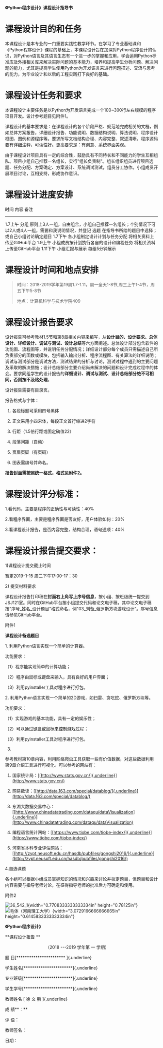 **《Python程序设计》课程设计指导书**

课程设计目的和任务
==================

本课程设计是本专业的一门重要实践性教学环节。在学习了专业基础课和《Python程序设计》课程的基础上，本课程设计旨在加深对Python程序设计的认识，对Python语言及其语言生态有一个进一步的掌握和应用，学会运用Python标准库及外接相关库来解决实际问题的基本能力，培养和提高学生分析问题、解决问题的能力，尤其是提高学生使用Python为开发语言来进行问题描述、交流与思考的能力，为毕业设计和以后的工程实践打下良好的基础。

课程设计任务和要求
==================

本课程设计主要任务是以Python为开发语言完成一个100\~300行左右规模的程序项目开发。设计参考题目见附件1。

课程设计的基本要求是：在课程设计的各个阶段严格、规范地完成相关的文档，例如总体方案报告，详细设计报告、功能说明、数据结构说明、算法说明、程序设计框图、图例和源程序等。要求所写文档结构合理、内容完整、叙述清晰。程序源码要有详细注释，可读性好。更高要求是：有创意、系统界面美观。

由于课程设计项目具有一定的综合性，鼓励具有不同特长和不同能力的学生互相组队。项目小组自己推荐一名组长，实行"组长负责制"。组长组织组员进行项目选题、任务分配、方案确定、方案设计、系统调试测试，组员分工协作。小组成员开展项目讨论，互相支持，形成协作意识。

课程设计进度安排
================

  时间       内容                                     备注
  ---------- ---------------------------------------- -----------------------------------------------------------------------------------------------------
  1.7上午    分组                                     原则上3人一组，自由组合，小组自己推荐一名组长；个别情况下可以2人或4人一组，需要和我说明情况，并登记
             选题                                     在指导书所给的题目中选择；或自己小组讨论确定题目
  1.7下午    各小组制定设计计划与任务分配             将相关资料上传至GitHub平台
  1.9上午    小组成员按计划执行各自的设计和编程任务   将相关资料上传至GitHub平台
  1.11下午   小组汇报与展示                           每组5分钟展示

课程设计时间和地点安排
======================

> 时间：2018-2019学年第19周1.7-1.11，周一全天1-8节,周三上午1-4节，周五下午5-8节
>
> 地点：计算机科学与技术学院409

课程设计报告要求
================

设计报告可参考教材1.5节和第8章相关内容来编写，从**设计目的、设计要求、总体设计、详细设计、调试与测试、设计总结**等六方面阐述。总体设计部分包含软件的功能图、流程图等，并说明任务分配情况；详细设计部分每个成员只需描述自己所负责部分的函数或模块，包括输入输出分析、程序流程图、有关算法的详细说明；调试与测试部分是调试方法，测试结果的分析与讨论，测试过程中遇到的主要问题及采取的解决措施；设计总结部分主要介绍尚未解决的问题和设计完成过程中的体会。要求同组学生的设计报告的**详细设计、调试与测试、设计总结部分绝不可相同，否则按不及格处理**。

设计报告需要有目录页。

报告格式与字体：

1)  各段标题可采用四号黑体

2)  正文采用小四宋体，每段正文首行缩进2字符

3)  行距（1.5倍行距或固定磅值22）

4)  段落间距（自动）

5)  页眉页脚（有页码）

6)  图表需编号并命名。

**报告封面需按照统一格式，格式见附件2。**

课程设计评分标准：
==================

1.看代码，主要是程序的正确性与可读性：40%

2.看程序界面，主要是程序界面是否友好，用户体验如何：20%

3.看课程设计报告，是否内容完整，结构合理，语句通顺：40%

课程设计报告提交要求：
======================

1)课程设计提交截止时间

暂定2019-1-15 周二下午17:00-17：30

2\) 提交材料要求

课程设计报告打印稿在**封面右上角写上序号信息**，按小组、按班级统一提交到JSJ121室。同时在GitHub平台按小组提交代码和论文电子稿，其中论文电子稿按"序号\_姓名\_设计题目"格式命名，例"03\_刘备\_俄罗斯方块游戏设计"。序号信息请参见GitHub平台。

附件1

**课程设计备选题目**

1\. 利用Python语言实现一个简单的计算器。

功能要求：

（1）程序能实现简单的计算功能；

（2）程序由鼠标或键盘来输入，具有良好的用户界面；

（3）利用pyinstaller工具对程序进行打包。

2\. 利用Python语言实现一个简单的2D游戏，如扫雷、贪吃蛇、俄罗斯方块等。

功能要求：

（1）实现游戏的基本功能，具有一定的娱乐性；

（2）可以通过键盘或鼠标来控制游戏过程；

（3）利用pyinstaller工具对程序进行打包。

3.
参考教材第10章内容，利用网络爬虫工具获取一些有价值数据，对这些数据利用第9章介绍工具进行可视化。可以参考的网站有：

1.  国家统计局：[[http://www.stats.gov.cn/]{.underline}](http://www.stats.gov.cn/)

2.  网易数读：[[http://data.163.com/special/datablog/]{.underline}](http://data.163.com/special/datablog/)

3.  东湖大数据交易中心：[[http://www.chinadatatrading.com/dataqu/dataVisualization]{.underline}](http://www.chinadatatrading.com/dataqu/dataVisualization)

4.  编程语言统计网站：[[https://www.tiobe.com/tiobe-index/]{.underline}](https://www.tiobe.com/tiobe-index/)

5.  河南省本科专业评估网站：[[http://zypt.neusoft.edu.cn/hasdb/pubfiles/gongshi2016/]{.underline}](http://zypt.neusoft.edu.cn/hasdb/pubfiles/gongshi2016/)

4.自选课题

各小组可以根据小组成员掌握知识的情况和兴趣来讨论并拟定题目，但题目和设计内容需要与指导老师讨论，在征得指导老师的批准后方可确定和使用。

附件2

![36\_542\_1](media/image1.jpeg){width="0.7708333333333334in"
height="0.78125in"}
![毛体（河南理工大学）](media/image2.jpeg){width="3.0729166666666665in"
height="0.6145833333333334in"}

**《Python程序设计》**

**课程设计报告 **

　　　　　　　　　　（2018 ---2019 学年第 一 学期）

题 目[\*\*\*\*\*\*\*\*\*\*\*\*\*\*\*\*\*\*\*\*\*\*\* ]{.underline}

学生姓名[\*\*\*\*\*\*\*\*\*\*\*\*\*\*\*\*\*\*\*\*\*\*\*]{.underline}

专业班级[\*\*\*\*\*\*\*\*\*\*\*\*\*\*\*\*\*\*\*\*\*\*\*]{.underline}

学生学号[\*\*\*\*\*\*\*\*\*\*\*\*\*\*\*\*\*\*\*\*\*\*\*]{.underline}

教师姓名 [ 徐 文 鹏 ]{.underline}

成 绩**：**

评 语：

教师签名：

日期：
